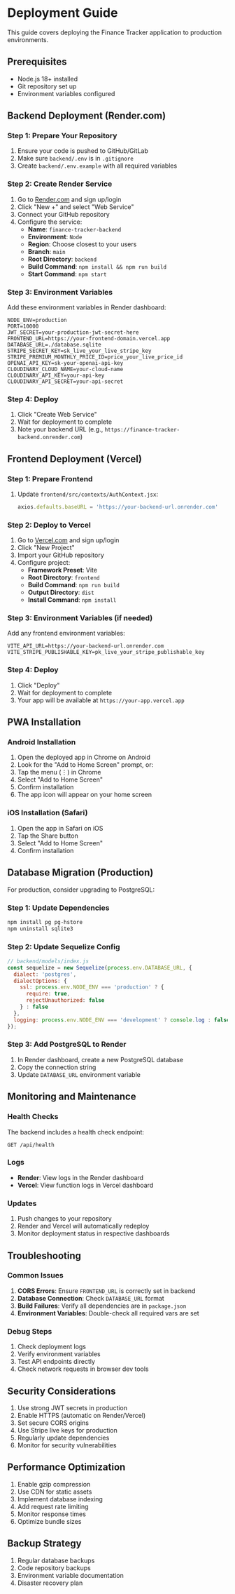 # Deployment Guide

This guide covers deploying the Finance Tracker application to production environments.

## Prerequisites

- Node.js 18+ installed
- Git repository set up
- Environment variables configured

## Backend Deployment (Render.com)

### Step 1: Prepare Your Repository

1. Ensure your code is pushed to GitHub/GitLab
2. Make sure `backend/.env` is in `.gitignore`
3. Create `backend/.env.example` with all required variables

### Step 2: Create Render Service

1. Go to [Render.com](https://render.com) and sign up/login
2. Click "New +" and select "Web Service"
3. Connect your GitHub repository
4. Configure the service:
   - **Name**: `finance-tracker-backend`
   - **Environment**: `Node`
   - **Region**: Choose closest to your users
   - **Branch**: `main`
   - **Root Directory**: `backend`
   - **Build Command**: `npm install && npm run build`
   - **Start Command**: `npm start`

### Step 3: Environment Variables

Add these environment variables in Render dashboard:

```
NODE_ENV=production
PORT=10000
JWT_SECRET=your-production-jwt-secret-here
FRONTEND_URL=https://your-frontend-domain.vercel.app
DATABASE_URL=./database.sqlite
STRIPE_SECRET_KEY=sk_live_your_live_stripe_key
STRIPE_PREMIUM_MONTHLY_PRICE_ID=price_your_live_price_id
OPENAI_API_KEY=sk-your-openai-api-key
CLOUDINARY_CLOUD_NAME=your-cloud-name
CLOUDINARY_API_KEY=your-api-key
CLOUDINARY_API_SECRET=your-api-secret
```

### Step 4: Deploy

1. Click "Create Web Service"
2. Wait for deployment to complete
3. Note your backend URL (e.g., `https://finance-tracker-backend.onrender.com`)

## Frontend Deployment (Vercel)

### Step 1: Prepare Frontend

1. Update `frontend/src/contexts/AuthContext.jsx`:
   ```javascript
   axios.defaults.baseURL = 'https://your-backend-url.onrender.com'
   ```

### Step 2: Deploy to Vercel

1. Go to [Vercel.com](https://vercel.com) and sign up/login
2. Click "New Project"
3. Import your GitHub repository
4. Configure project:
   - **Framework Preset**: Vite
   - **Root Directory**: `frontend`
   - **Build Command**: `npm run build`
   - **Output Directory**: `dist`
   - **Install Command**: `npm install`

### Step 3: Environment Variables (if needed)

Add any frontend environment variables:

```
VITE_API_URL=https://your-backend-url.onrender.com
VITE_STRIPE_PUBLISHABLE_KEY=pk_live_your_stripe_publishable_key
```

### Step 4: Deploy

1. Click "Deploy"
2. Wait for deployment to complete
3. Your app will be available at `https://your-app.vercel.app`

## PWA Installation

### Android Installation

1. Open the deployed app in Chrome on Android
2. Look for the "Add to Home Screen" prompt, or:
3. Tap the menu (⋮) in Chrome
4. Select "Add to Home Screen"
5. Confirm installation
6. The app icon will appear on your home screen

### iOS Installation (Safari)

1. Open the app in Safari on iOS
2. Tap the Share button
3. Select "Add to Home Screen"
4. Confirm installation

## Database Migration (Production)

For production, consider upgrading to PostgreSQL:

### Step 1: Update Dependencies

```bash
npm install pg pg-hstore
npm uninstall sqlite3
```

### Step 2: Update Sequelize Config

```javascript
// backend/models/index.js
const sequelize = new Sequelize(process.env.DATABASE_URL, {
  dialect: 'postgres',
  dialectOptions: {
    ssl: process.env.NODE_ENV === 'production' ? {
      require: true,
      rejectUnauthorized: false
    } : false
  },
  logging: process.env.NODE_ENV === 'development' ? console.log : false,
});
```

### Step 3: Add PostgreSQL to Render

1. In Render dashboard, create a new PostgreSQL database
2. Copy the connection string
3. Update `DATABASE_URL` environment variable

## Monitoring and Maintenance

### Health Checks

The backend includes a health check endpoint:
```
GET /api/health
```

### Logs

- **Render**: View logs in the Render dashboard
- **Vercel**: View function logs in Vercel dashboard

### Updates

1. Push changes to your repository
2. Render and Vercel will automatically redeploy
3. Monitor deployment status in respective dashboards

## Troubleshooting

### Common Issues

1. **CORS Errors**: Ensure `FRONTEND_URL` is correctly set in backend
2. **Database Connection**: Check `DATABASE_URL` format
3. **Build Failures**: Verify all dependencies are in `package.json`
4. **Environment Variables**: Double-check all required vars are set

### Debug Steps

1. Check deployment logs
2. Verify environment variables
3. Test API endpoints directly
4. Check network requests in browser dev tools

## Security Considerations

1. Use strong JWT secrets in production
2. Enable HTTPS (automatic on Render/Vercel)
3. Set secure CORS origins
4. Use Stripe live keys for production
5. Regularly update dependencies
6. Monitor for security vulnerabilities

## Performance Optimization

1. Enable gzip compression
2. Use CDN for static assets
3. Implement database indexing
4. Add request rate limiting
5. Monitor response times
6. Optimize bundle sizes

## Backup Strategy

1. Regular database backups
2. Code repository backups
3. Environment variable documentation
4. Disaster recovery plan